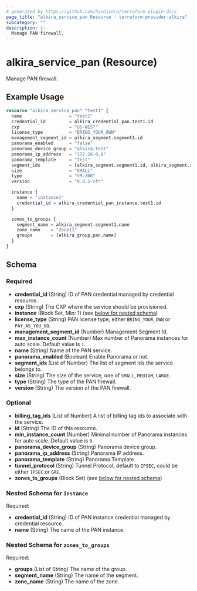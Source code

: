 ```yaml
---
# generated by https://github.com/hashicorp/terraform-plugin-docs
page_title: "alkira_service_pan Resource - terraform-provider-alkira"
subcategory: ""
description: |-
  Manage PAN firewall.
---
```


# alkira_service_pan (Resource)

Manage PAN firewall.

## Example Usage

```terraform
resource "alkira_service_pan" "test1" {
  name                  = "test1"
  credential_id         = alkira_credential_pan.test1.id
  cxp                   = "US-WEST"
  license_type          = "BRING_YOUR_OWN"
  management_segment_id = alkira_segment.segment1.id
  panorama_enabled      = "false"
  panorama_device_group = "alkira-test"
  panorama_ip_address   = "172.16.0.8"
  panorama_template     = "test"
  segment_ids           = [alkira_segment.segment1.id, alkira_segment.segment2.id]
  size                  = "SMALL"
  type                  = "VM-300"
  version               = "9.0.5-xfr"

  instance {
    name = "instance1"
    credential_id = alkira_credential_pan_instance.test1.id
  }

  zones_to_groups {
    segment_name = alkira_segment.segment1.name
    zone_name    = "Zone11"
    groups       = [alkira_group.pan.name]
  }
}
```

<!-- schema generated by tfplugindocs -->
## Schema

### Required

- **credential_id** (String) ID of PAN credential managed by credential resource.
- **cxp** (String) The CXP where the service should be provisioned.
- **instance** (Block Set, Min: 1) (see [below for nested schema](#nestedblock--instance))
- **license_type** (String) PAN license type, either `BRING_YOUR_OWN` or `PAY_AS_YOU_GO`.
- **management_segment_id** (Number) Management Segment Id.
- **max_instance_count** (Number) Max number of Panorama instances for auto scale. Default value is `1`.
- **name** (String) Name of the PAN service.
- **panorama_enabled** (Boolean) Enable Panorama or not.
- **segment_ids** (List of Number) The list of segment Ids the service belongs to.
- **size** (String) The size of the service, one of `SMALL`, `MEDIUM`, `LARGE`.
- **type** (String) The type of the PAN firewall.
- **version** (String) The version of the PAN firewall.

### Optional

- **billing_tag_ids** (List of Number) A list of billing tag ids to associate with the service.
- **id** (String) The ID of this resource.
- **min_instance_count** (Number) Minimal number of Panorama instances for auto scale. Default value is `0`.
- **panorama_device_group** (String) Panorama device group.
- **panorama_ip_address** (String) Panorama IP address.
- **panorama_template** (String) Panorama Template.
- **tunnel_protocol** (String) Tunnel Protocol, default to `IPSEC`, could be either `IPSEC` or `GRE`.
- **zones_to_groups** (Block Set) (see [below for nested schema](#nestedblock--zones_to_groups))

<a id="nestedblock--instance"></a>
### Nested Schema for `instance`

Required:

- **credential_id** (String) ID of PAN instance credential managed by credential resource.
- **name** (String) The name of the PAN instance.


<a id="nestedblock--zones_to_groups"></a>
### Nested Schema for `zones_to_groups`

Required:

- **groups** (List of String) The name of the group.
- **segment_name** (String) The name of the segment.
- **zone_name** (String) The name of the zone.


